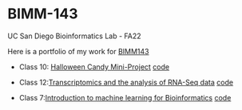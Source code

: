 # BIMM-143
UC San Diego Bioinformatics Lab - FA22

Here is a portfolio of my work for [BIMM143](https://bioboot.github.io/bimm143_F22/)

- Class 10: [Halloween Candy Mini-Project](https://github.com/nickolasbeam/BIMM-143/blob/main/Halloween%20Mini-Project.md) [code](https://github.com/nickolasbeam/BIMM-143/blob/main/Halloween%20Mini-Project.qmd)

- Class 12:[Transcriptomics and the analysis of RNA-Seq data](https://bioboot.github.io/bimm143_F22/class-material/Class15.html) [code](https://github.com/nickolasbeam/BIMM-143/blob/main/Class%2012/Class%2012%20Lab.md)


- Class 7:[Introduction to machine learning for Bioinformatics](https://bioboot.github.io/bimm143_F22/class-material/lab7.html) [code](https://github.com/nickolasbeam/BIMM-143/blob/main/class07%20lab.md)
